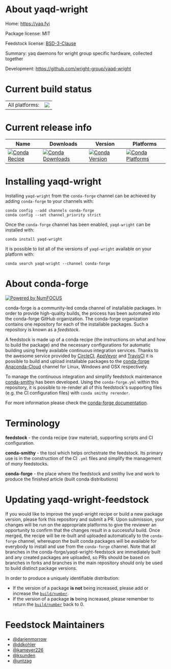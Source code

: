 About yaqd-wright
=================

Home: https://yaq.fyi

Package license: MIT

Feedstock license: [BSD-3-Clause](https://github.com/conda-forge/yaqd-wright-feedstock/blob/master/LICENSE.txt)

Summary: yaq daemons for wright group specific hardware, collected together

Development: https://github.com/wright-group/yaqd-wright

Current build status
====================


<table><tr><td>All platforms:</td>
    <td>
      <a href="https://dev.azure.com/conda-forge/feedstock-builds/_build/latest?definitionId=10911&branchName=master">
        <img src="https://dev.azure.com/conda-forge/feedstock-builds/_apis/build/status/yaqd-wright-feedstock?branchName=master">
      </a>
    </td>
  </tr>
</table>

Current release info
====================

| Name | Downloads | Version | Platforms |
| --- | --- | --- | --- |
| [![Conda Recipe](https://img.shields.io/badge/recipe-yaqd--wright-green.svg)](https://anaconda.org/conda-forge/yaqd-wright) | [![Conda Downloads](https://img.shields.io/conda/dn/conda-forge/yaqd-wright.svg)](https://anaconda.org/conda-forge/yaqd-wright) | [![Conda Version](https://img.shields.io/conda/vn/conda-forge/yaqd-wright.svg)](https://anaconda.org/conda-forge/yaqd-wright) | [![Conda Platforms](https://img.shields.io/conda/pn/conda-forge/yaqd-wright.svg)](https://anaconda.org/conda-forge/yaqd-wright) |

Installing yaqd-wright
======================

Installing `yaqd-wright` from the `conda-forge` channel can be achieved by adding `conda-forge` to your channels with:

```
conda config --add channels conda-forge
conda config --set channel_priority strict
```

Once the `conda-forge` channel has been enabled, `yaqd-wright` can be installed with:

```
conda install yaqd-wright
```

It is possible to list all of the versions of `yaqd-wright` available on your platform with:

```
conda search yaqd-wright --channel conda-forge
```


About conda-forge
=================

[![Powered by
NumFOCUS](https://img.shields.io/badge/powered%20by-NumFOCUS-orange.svg?style=flat&colorA=E1523D&colorB=007D8A)](https://numfocus.org)

conda-forge is a community-led conda channel of installable packages.
In order to provide high-quality builds, the process has been automated into the
conda-forge GitHub organization. The conda-forge organization contains one repository
for each of the installable packages. Such a repository is known as a *feedstock*.

A feedstock is made up of a conda recipe (the instructions on what and how to build
the package) and the necessary configurations for automatic building using freely
available continuous integration services. Thanks to the awesome service provided by
[CircleCI](https://circleci.com/), [AppVeyor](https://www.appveyor.com/)
and [TravisCI](https://travis-ci.com/) it is possible to build and upload installable
packages to the [conda-forge](https://anaconda.org/conda-forge)
[Anaconda-Cloud](https://anaconda.org/) channel for Linux, Windows and OSX respectively.

To manage the continuous integration and simplify feedstock maintenance
[conda-smithy](https://github.com/conda-forge/conda-smithy) has been developed.
Using the ``conda-forge.yml`` within this repository, it is possible to re-render all of
this feedstock's supporting files (e.g. the CI configuration files) with ``conda smithy rerender``.

For more information please check the [conda-forge documentation](https://conda-forge.org/docs/).

Terminology
===========

**feedstock** - the conda recipe (raw material), supporting scripts and CI configuration.

**conda-smithy** - the tool which helps orchestrate the feedstock.
                   Its primary use is in the construction of the CI ``.yml`` files
                   and simplify the management of *many* feedstocks.

**conda-forge** - the place where the feedstock and smithy live and work to
                  produce the finished article (built conda distributions)


Updating yaqd-wright-feedstock
==============================

If you would like to improve the yaqd-wright recipe or build a new
package version, please fork this repository and submit a PR. Upon submission,
your changes will be run on the appropriate platforms to give the reviewer an
opportunity to confirm that the changes result in a successful build. Once
merged, the recipe will be re-built and uploaded automatically to the
`conda-forge` channel, whereupon the built conda packages will be available for
everybody to install and use from the `conda-forge` channel.
Note that all branches in the conda-forge/yaqd-wright-feedstock are
immediately built and any created packages are uploaded, so PRs should be based
on branches in forks and branches in the main repository should only be used to
build distinct package versions.

In order to produce a uniquely identifiable distribution:
 * If the version of a package **is not** being increased, please add or increase
   the [``build/number``](https://docs.conda.io/projects/conda-build/en/latest/resources/define-metadata.html#build-number-and-string).
 * If the version of a package **is** being increased, please remember to return
   the [``build/number``](https://docs.conda.io/projects/conda-build/en/latest/resources/define-metadata.html#build-number-and-string)
   back to 0.

Feedstock Maintainers
=====================

* [@darienmorrow](https://github.com/darienmorrow/)
* [@ddkohler](https://github.com/ddkohler/)
* [@kameyer226](https://github.com/kameyer226/)
* [@ksunden](https://github.com/ksunden/)
* [@untzag](https://github.com/untzag/)

